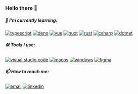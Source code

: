 ### Hello there 👋

##### 🌱 I’m currently learning:

  [![typescript](https://img.shields.io/badge/-TypeScript-black?logo=typescript)](https://www.typescriptlang.org)
  [![deno](https://img.shields.io/badge/-Deno-black?logo=deno)](https://deno.land)
  [![vue](https://img.shields.io/badge/-Vue.js-black?logo=vuedotjs)](https://vuejs.org)
  [![nuxt](https://img.shields.io/badge/-Nuxt.js-black?logo=nuxtdotjs)](https://v3.nuxtjs.org)
  [![rust](https://img.shields.io/badge/-Rust-black?logo=rust)](https://www.rust-lang.org)
  [![csharp](https://img.shields.io/badge/-C%23-black?logo=csharp)](https://docs.microsoft.com/dotnet/csharp/)
  [![dotnet](https://img.shields.io/badge/-.NET-black?logo=dotnet)](https://docs.microsoft.com/dotnet/)
   
   
##### 🛠️ Tools I use:


  [![visual studio code](https://img.shields.io/badge/-VSCode-black?logo=visualstudiocode)](https://code.visualstudio.com)
  [![macos](https://img.shields.io/badge/-macOS-black?logo=macos)](https://www.apple.com/macos)
  [![windows](https://img.shields.io/badge/-Winodws-black?logo=windows)](https://www.microsoft.com/windows)
  [![figma](https://img.shields.io/badge/-Figma-black?logo=figma)](https://www.figma.com)

##### 📫 How to reach me:


  [![email](https://img.shields.io/badge/-Mail-black?logo=gmail)](mailto:work.jakubkraus@gmail.com)
  [![linkedin](https://img.shields.io/badge/-LinkedIn-black?logo=linkedin)](https://www.linkedin.com/in/jakub-kraus)
